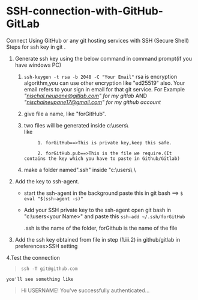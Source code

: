 # SSH-connection-with-GitHub-GitLab
Connect Using GitHub or any git hosting services  with SSH (Secure Shell)
Steps for ssh key in git .

 1. Generate ssh key using the below command in command prompt(if you have windows PC)
	
	 1. `ssh-keygen -t rsa -b 2048 -C "Your Email"`
			rsa is encryption algorithm,you can use other encryption like "ed25519" also.
		Your email refers to your sign in email for that git service.
			For Example
				 *"nischal.neupane@gitlab.com" for my gitlab* AND
				*"nischalneupane17@gmail.com" for my github account*
	2. give file a name, like "forGitHub".
	3. two files will be generated inside c:\users\ <your Name>\
				like 
				
				1. forGitHub==>This is private key,keep this safe.
			
				2. forGitHub.pub==>This is the file we require.(It contains the key which you have to paste in Github/Gitlab)

	4. make a folder named".ssh" inside "c:\users\ <your Name>\

2. Add the key to ssh-agent.
	- start the ssh-agent in the background
		paste this in git bash ==>  `$ eval "$(ssh-agent -s)"`
	- Add your SSH private key to the ssh-agent
		open git bash in "c:\users\<your Name>\" and paste this
		`ssh-add ~/.ssh/forGitHub`
			
		.ssh is the name of the folder,
		forGithub is the name of the file

3. Add the ssh key obtained  from file in step (1.iii.2) in github/gitlab in preferences>SSH setting

4.Test the connection
	

> `ssh -T git@github.com`


	you'll see something like 

>Hi USERNAME! You've successfully authenticated...






